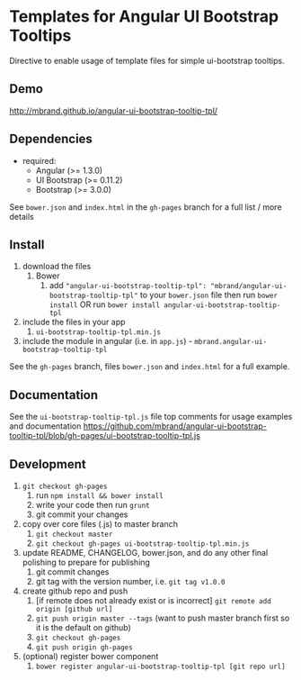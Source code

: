 # Templates for Angular UI Bootstrap Tooltips

Directive to enable usage of template files for simple ui-bootstrap tooltips.

## Demo
http://mbrand.github.io/angular-ui-bootstrap-tooltip-tpl/

## Dependencies
- required:
    - Angular (>= 1.3.0)
    - UI Bootstrap (>= 0.11.2)
    - Bootstrap (>= 3.0.0)


See `bower.json` and `index.html` in the `gh-pages` branch for a full list / more details

## Install
1. download the files
	1. Bower
		1. add `"angular-ui-bootstrap-tooltip-tpl": "mbrand/angular-ui-bootstrap-tooltip-tpl"` to
		 your `bower.json` file then run `bower install` OR run `bower install
		 angular-ui-bootstrap-tooltip-tpl`
2. include the files in your app
	1. `ui-bootstrap-tooltip-tpl.min.js`
3. include the module in angular (i.e. in `app.js`) - `mbrand.angular-ui-bootstrap-tooltip-tpl`

See the `gh-pages` branch, files `bower.json` and `index.html` for a full example.


## Documentation
See the `ui-bootstrap-tooltip-tpl.js` file top comments for usage examples and documentation
https://github.com/mbrand/angular-ui-bootstrap-tooltip-tpl/blob/gh-pages/ui-bootstrap-tooltip-tpl.js

## Development

1. `git checkout gh-pages`
	1. run `npm install && bower install`
	2. write your code then run `grunt`
	3. git commit your changes
2. copy over core files (.js) to master branch
	1. `git checkout master`
	2. `git checkout gh-pages ui-bootstrap-tooltip-tpl.min.js`
3. update README, CHANGELOG, bower.json, and do any other final polishing to prepare for publishing
	1. git commit changes
	2. git tag with the version number, i.e. `git tag v1.0.0`
4. create github repo and push
	1. [if remote does not already exist or is incorrect] `git remote add origin [github url]`
	2. `git push origin master --tags` (want to push master branch first so it is the default on github)
	3. `git checkout gh-pages`
	4. `git push origin gh-pages`
5. (optional) register bower component
	1. `bower register angular-ui-bootstrap-tooltip-tpl [git repo url]`
